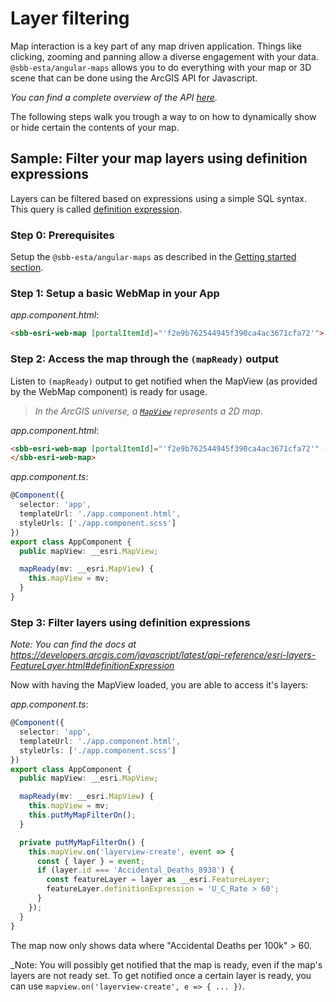 # Layer filtering

Map interaction is a key part of any map driven application. Things like clicking, zooming and panning allow a diverse engagement with your data. `@sbb-esta/angular-maps` allows you to do everything with your map or 3D scene that can be done using the ArcGIS API for Javascript.

_You can find a complete overview of the API [here](https://developers.arcgis.com/javascript/latest/api-reference/)._

The following steps walk you trough a way to on how to dynamically show or hide certain the contents of your map.

## Sample: Filter your map layers using definition expressions

Layers can be filtered based on expressions using a simple SQL syntax. This query is called [definition expression](https://developers.arcgis.com/javascript/latest/api-reference/esri-layers-FeatureLayer.html#definitionExpression).

### Step 0: Prerequisites

Setup the `@sbb-esta/angular-maps` as described in the [Getting started section](/maps/introduction/getting-started).

### Step 1: Setup a basic WebMap in your App

_app.component.html_:

```html
<sbb-esri-web-map [portalItemId]="'f2e9b762544945f390ca4ac3671cfa72'"> </sbb-esri-web-map>
```

### Step 2: Access the map through the `(mapReady)` output

Listen to `(mapReady)` output to get notified when the MapView (as provided by the WebMap component) is ready for usage.

> _In the ArcGIS universe, a [`MapView`](https://developers.arcgis.com/javascript/latest/api-reference/esri-views-MapView.html) represents a 2D map._

_app.component.html_:

```html
<sbb-esri-web-map [portalItemId]="'f2e9b762544945f390ca4ac3671cfa72'" (mapReady)="mapReady($event)">
</sbb-esri-web-map>
```

_app.component.ts_:

```ts
@Component({
  selector: 'app',
  templateUrl: './app.component.html',
  styleUrls: ['./app.component.scss']
})
export class AppComponent {
  public mapView: __esri.MapView;

  mapReady(mv: __esri.MapView) {
    this.mapView = mv;
  }
}
```

### Step 3: Filter layers using definition expressions

_Note: You can find the docs at <https://developers.arcgis.com/javascript/latest/api-reference/esri-layers-FeatureLayer.html#definitionExpression>_

Now with having the MapView loaded, you are able to access it's layers:

_app.component.ts_:

```ts
@Component({
  selector: 'app',
  templateUrl: './app.component.html',
  styleUrls: ['./app.component.scss']
})
export class AppComponent {
  public mapView: __esri.MapView;

  mapReady(mv: __esri.MapView) {
    this.mapView = mv;
    this.putMyMapFilterOn();
  }

  private putMyMapFilterOn() {
    this.mapView.on('layerview-create', event => {
      const { layer } = event;
      if (layer.id === 'Accidental_Deaths_8938') {
        const featureLayer = layer as __esri.FeatureLayer;
        featureLayer.definitionExpression = 'U_C_Rate > 60';
      }
    });
  }
}
```

The map now only shows data where "Accidental Deaths per 100k" > 60.

\_Note: You will possibly get notified that the map is ready, even if the map's layers are not ready set. To get notified once a certain layer is ready, you can use `mapview.on('layerview-create', e => { ... })`.
